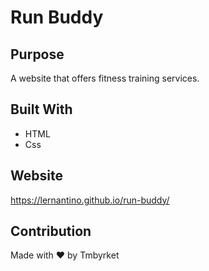 # Run Buddy

## Purpose
A website that offers fitness training services.

## Built With
* HTML
* Css

## Website
https://lernantino.github.io/run-buddy/

## Contribution
Made with ❤️ by Tmbyrket
